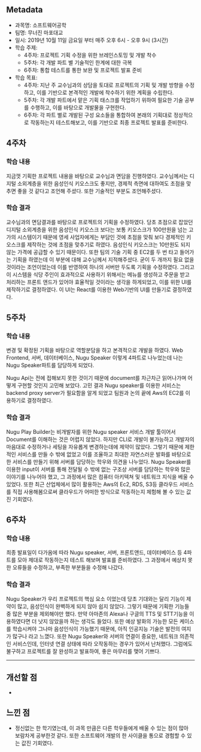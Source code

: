 ## Metadata

- 과목명: 소프트웨어공학
- 팀명: 무너진 마포대교
- 일시: 2019년 10월 11일 금요일 부터 매주 오후 6시 - 오후 9시 (3시간)
- 학습 주제:
  - 4주차: 프로젝트 기획 수정을 위한 브레인스토밍 및 개발 착수
  - 5주차: 각 개발 파트 별 기술적인 한계에 대한 극복
  - 6주차: 통합 테스트를 통한 보완 및 프로젝트 발표 준비
- 학습 목표:
  - 4주차: 지난 주 교수님과의 상담을 토대로 프로젝트의 기획 및 개발 방향을 수정하고, 이를 기반으로 본격적인 개발에 착수하기 위한 계획을 수립한다.
  - 5주차: 각 개발 파트에서 맡은 기획 태스크를 작업하기 위하여 필요한 기술 공부를 수행하고, 이를 바탕으로 개발물을 구현한다.
  - 6주차: 각 파트 별로 개발된 구성 요소들을 통합하여 본래의 기획대로 정상적으로 작동하는지 테스트해보고, 이를 기반으로 최종 프로젝트 발표를 준비한다.

## 4주차

### 학습 내용
지금껏 기획한 프로젝트 내용을 바탕으로 교수님과 면담을 진행하였다. 교수님께서는 디지털 소외계층을 위한 음성인식 키오스크도 좋지만, 경제적 측면에 대하여도 초점을 맞추면 좋을 것 같다고 조언해 주셨다. 또한 기술적인 부분도 조언해주셨다.

### 학습 결과
교수님과의 면담결과를 바탕으로 프로젝트의 기획을 수정하였다. 당초 초점으로 잡았던 디지털 소외계층을 위한 음성인식 키오스크 보다는 보통 키오스크가 100만원을 넘는 고가의 시스템이기 때문에 영세 사업자에게는 부담인 것에 초점을 맞춰 보다 경제적인 키오스크를 제작하는 것에 초점을 맞추기로 하였다. 음성인식 키오스크는 10만원도 되지 않는 가격에 공급할 수 있기 때문이다. 
또한 팀의 기술 기획 중 EC2를 두 번 타고 들어가는 기획을 하였는데 이 부분에 대해 교수님께서 지적해주셨다. 굳이 두 개까지 필요 없을 것이라는 조언이었는데 이를 반영하여 하나의 서버만 두도록 기획을 수정하였다.
그리고 이 시스템을 식당 주인이 효과적으로 사용하기 위해서는 메뉴를 생성하고 주문을 받고 처리하는 프론트 앤드가 있어야 효율적일 것이라는 생각을 하게되었고, 이를 위한 UI를 제작하기로 결정하였다. 이 UI는 React를 이용한 Web기반의 UI를 만들기로 결정하였다.


## 5주차

### 학습 내용
변경 및 확정된 기획을 바탕으로 역할분담을 하고 본격적으로 개발을 하였다. Web Frontend, 서버, 데이터베이스, Nugu Speaker 이렇게 4파트로 나누었는데 나는 Nugu Speaker파트를 담당하게 되었다.

Nugu Api는 전에 접해보지 못한 것이기 때문에 document를 차근차근 읽어나가며 어떻게 구현할 것인지 고민해 보았다. 고민 결과 Nugu speaker를 이용한 서비스는 backend proxy server가 필요함을 알게 되었고 팀원과 논의 끝에 Aws의 EC2를 이용하기로 결정하였다.


### 학습 결과
Nugu Play Builder는 비개발자를 위한 Nugu speaker 서비스 개발 툴이어서 Document를 이해하는 것은 어렵지 않았다. 하지만 CLI로 개발이 불가능하고 개발자의 마음대로 수정하거나 세팅을 자유롭게 변경하는데에 제약이 많았다. 그렇기 때문에 제한적인 서비스를 만들 수 밖에 없었고 이를 조율하고 최대한 자연스러운 발화를 바탕으로한 서비스를 만들기 위해 서버를 담당하는 학우와 의견을 나누었다.
Nugu Speaker를 이용한 input이 서버를 통해 전달될 수 밖에 없는 구조상 서버를 담당하는 학우와 많은 이야기를 나누어야 했고, 그 과정에서 많은 컴퓨터 아키텍쳐 및 네트워크 지식을 베울 수 있었다. 또한 최근 산업체에서 많이 활용하는 Aws의 Ec2, RDS, S3등 클라우드 서비스를 직접 사용해봄으로써 클라우드가 어떠한 방식으로 작동하는지 체험해 볼 수 있는 값진 기회였다.

## 6주차

### 학습 내용
최종 발표일이 다가옴에 따라 Nugu speaker, 서버, 프론트앤드, 데이터베이스 등 4파트를 모아 제대로 작동하는지 테스트 해보며 발표를 준비하였다. 그 과정에서 예상치 못한 오류들을 수정하고, 부족한 부분들을 수정해 나갔다.

### 학습 결과
Nugu Speaker가 우리 프로젝트의 핵심 요소 이었는데 당초 기대와는 달리 기능이 제약이 많고, 음성인식이 완벽하게 되지 않아 쉽지 않았다. 그렇기 때문에 기획한 기능들 중 많은 부분을 제외해야만 했다. 만약 아마존의 Alexa나 구글의 TTS 및 STT기능을 이용하였다면 더 낫지 않았을까 하는 생각도 들었다. 
또한 예상 발화의 가능한 모든 케이스를 학습시켜야 그나마 음성인식이 가능했기 때문에, 아직 인공지능 기술은 발전의 여지가 많구나 라고 느꼈다.
또한 Nugu Speaker와 서버의 연결이 중요한, 네트워크 의존적인 서비스인데, 인터넷 연결 상태에 따라 오작동하는 경우가 있어서 난처했다. 그럼에도 불구하고 프로젝트를 잘 완성하고 발표하여, 좋은 마무리를 맺어 기쁘다.



---

## 개선할 점

- 

## 느낀 점

- 정신없는 한 학기였는데, 이 과목 만큼은 다른 학우들에게 배울 수 있는 점이 많아 보람차게 공부한것 같다. 또한 소프트웨어 개발의 한 사이클을 통으로 경험할 수 있는 값진 기회였다.
